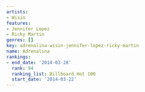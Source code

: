 ```yaml
---
artists:
- Wisin
features:
- Jennifer Lopez
- Ricky Martin
genres: []
key: adrenalina-wisin-jennifer-lopez-ricky-martin
name: Adrenalina
rankings:
- end_date: '2014-03-28'
  rank: 94
  ranking_list: Billboard Hot 100
  start_date: '2014-03-22'
---
```


